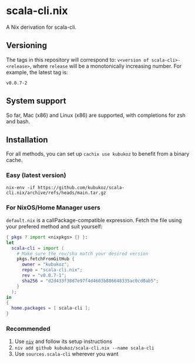 # scala-cli.nix

A Nix derivation for scala-cli.

## Versioning

The tags in this repository will correspond to: `v<version of scala-cli>-<release>`, where `release` will be a monotonically increasing number. For example, the latest tag is:

<!-- `$ git tag --sort=authordate | tail -n 1` -->
```
v0.0.7-2
```

## System support

So far, Mac (x86) and Linux (x86) are supported, with completions for zsh and bash.

## Installation

For all methods, you can set up `cachix use kubukoz` to benefit from a binary cache.

### Easy (latest version)

```shell
nix-env -if https://github.com/kubukoz/scala-cli.nix/archive/refs/heads/main.tar.gz
```

### For NixOS/Home Manager users

`default.nix` is a callPackage-compatible expression. Fetch the file using your prefered method and suit yourself:

<!-- `$ cat install.nix` as nix -->
```nix
{ pkgs ? import <nixpkgs> {} }:
let
  scala-cli = import (
    # Make sure the rev/sha match your desired version
    pkgs.fetchFromGitHub {
      owner = "kubukoz";
      repo = "scala-cli.nix";
      rev = "v0.0.7-1";
      sha256 = "d2d433f38d7e97f4d4603b886648335ac0cd0ab5";
    }
  );
in
{
  home.packages = [ scala-cli ];
}
```

### Recommended

1. Use [`niv`](https://github.com/nmattia/niv) and follow its setup instructions
2. `niv add github kubukoz/scala-cli.nix --name scala-cli`
3. Use `sources.scala-cli` wherever you want
